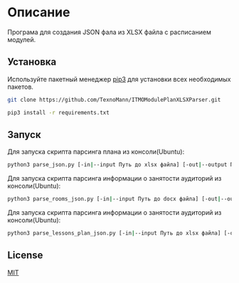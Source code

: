 # Описание

Програма для создания JSON фала из XLSX файла с расписанием модулей.

## Установка

Используйте пакетный менеджер [pip3](https://pip.pypa.io/en/stable/) для установки всех необходимых пакетов.
```bash
git clone https://github.com/TexnoMann/ITMOModulePlanXLSXParser.git
```

```bash
pip3 install -r requirements.txt
```

## Запуск
Для запуска скрипта парсинга плана из консоли(Ubuntu):
```bash
python3 parse_json.py [-in|--input Путь до xlsx файла] [-out|--output Путь для сохранения сгенерированного JSON]
```
Для запуска скрипта парсинга информации о занятости аудиторий из консоли(Ubuntu):
```bash
python3 parse_rooms_json.py [-in|--input Путь до docx файла] [-out|--output Путь до выходного json файла с занятостью] [-rinfo|--rooms_info Путь до json файла с информацией об аудиториях] [-tc|--time_config Путь до конфига с таблицей времени]
```

Для запуска скрипта парсинга информации о занятости аудиторий из консоли(Ubuntu):
```bash
python3 parse_lessons_plan_json.py [-in|--input Путь до xlsx файла] [-out|--output Путь до выходного json файла с рассписанием] [-tc|--time_config Путь до конфига с таблицей времени]
```

## License
[MIT](https://choosealicense.com/licenses/mit/)

